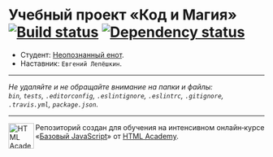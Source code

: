 # Учебный проект «Код и Магия» [![Build status][travis-image]][travis-url] [![Dependency status][dependency-image]][dependency-url]

* Студент: [Неопознанный енот](https://up.htmlacademy.ru/javascript/8/user/285581).
* Наставник: `Евгений Лепёшкин`.

---

_Не удаляйте и не обращайте внимание на папки и файлы:_<br>
_`bin`, `tests`, `.editorconfig`, `.eslintignore`, `.eslintrc`, `.gitignore`, `.travis.yml`, `package.json`._

---

<a href="https://htmlacademy.ru/intensive/javascript"><img align="left" width="50" height="50" title="HTML Academy" src="https://up.htmlacademy.ru/static/img/intensive/javascript/logo-for-github.svg"></a>

Репозиторий создан для обучения на интенсивном онлайн‑курсе «[Базовый JavaScript](https://htmlacademy.ru/intensive/javascript)» от [HTML Academy](https://htmlacademy.ru).

[travis-image]: https://travis-ci.org/htmlacademy-javascript/285581-code-and-magick.svg?branch=master
[travis-url]: https://travis-ci.org/htmlacademy-javascript/285581-code-and-magick
[dependency-image]: https://david-dm.org/htmlacademy-javascript/285581-code-and-magick.svg?style=flat-square
[dependency-url]: https://david-dm.org/htmlacademy-javascript/285581-code-and-magick
